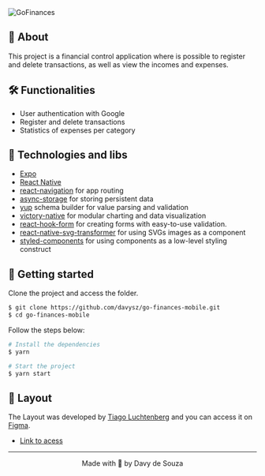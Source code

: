 <img alt="GoFinances" title="GoFinances" src="https://user-images.githubusercontent.com/63938494/170589392-b85b3de3-ee8a-485b-a5d2-b042975aad1e.png" />

## 🔎 About

This project is a financial control application where is possible to register and delete transactions, as well as view the incomes and expenses.

## 🛠️ Functionalities

- User authentication with Google
- Register and delete transactions
- Statistics of expenses per category

## 📱 Technologies and libs

- [Expo](https://expo.dev/) 
- [React Native](https://reactnative.dev/)
- [react-navigation](https://reactnavigation.org/docs/getting-started/) for app routing
- [async-storage](https://react-native-async-storage.github.io/async-storage/docs/usage/) for storing persistent data 
- [yup](https://www.npmjs.com/package/yup) schema builder for value parsing and validation
- [victory-native](https://formidable.com/open-source/victory/docs/native/) for modular charting and data visualization
- [react-hook-form](https://react-hook-form.com/) for creating forms with easy-to-use validation.
- [react-native-svg-transformer](https://www.npmjs.com/package/react-native-svg-transformer) for using SVGs images as a component
- [styled-components](https://styled-components.com/) for using components as a low-level styling construct

## 🚀 Getting started

Clone the project and access the folder.

```bash
$ git clone https://github.com/davysz/go-finances-mobile.git
$ cd go-finances-mobile
```

Follow the steps below:

```bash
# Install the dependencies
$ yarn

# Start the project
$ yarn start
```

## 🎨 Layout

The Layout was developed by [Tiago Luchtenberg](https://www.instagram.com/tiagoluchtenberg/) and you can access it on [Figma](https://www.figma.com/).

- [Link to acess](https://www.figma.com/file/T4bP5j6oIMBUo05F3Tj53b/GoFinances?node-id=0%3A1)

---

<p align="center">Made with 💜 by Davy de Souza</p>
